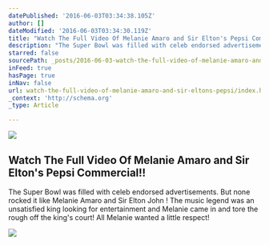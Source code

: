 ```yaml
---
datePublished: '2016-06-03T03:34:38.105Z'
author: []
dateModified: '2016-06-03T03:34:30.119Z'
title: "Watch The Full Video Of Melanie Amaro and Sir Elton's Pepsi Commercial!!"
description: "The Super Bowl was filled with celeb endorsed advertisements. But none rocked it like Melanie Amaro and Sir Elton John ! The music legend was an unsatisfied king looking for entertainment and Melanie came in and tore the rough off the king's court! All Melanie wanted a little respect!"
starred: false
sourcePath: _posts/2016-06-03-watch-the-full-video-of-melanie-amaro-and-sir-eltons-pepsi.md
inFeed: true
hasPage: true
inNav: false
url: watch-the-full-video-of-melanie-amaro-and-sir-eltons-pepsi/index.html
_context: 'http://schema.org'
_type: Article

---
```

<article style=""><img src="https://s3-us-west-2.amazonaws.com/the-grid-img/p/bedbe1ca635646c96f1109b593dbcabeb5469122.gif" /><h1>Watch The Full Video Of Melanie Amaro and Sir Elton's Pepsi Commercial!!</h1><p>The Super Bowl was filled with celeb endorsed advertisements. But none rocked it like Melanie Amaro and Sir Elton John ! The music legend was an unsatisfied king looking for entertainment and Melanie came in and tore the rough off the king's court! All Melanie wanted a little respect!</p></article>

![](https://the-grid-user-content.s3-us-west-2.amazonaws.com/e1778248-55c1-4664-8d26-6a52fd7c332c.jpg)